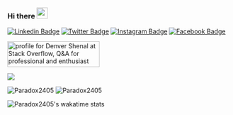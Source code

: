 ### Hi there <img src="https://media.giphy.com/media/hvRJCLFzcasrR4ia7z/giphy.gif" width="25px">


[![Linkedin Badge](https://img.shields.io/badge/-LinkedIn-0e76a8?style=flat-square&logo=Linkedin&logoColor=white)](https://linkedin.com/in/denver-shenal)
[![Twitter Badge](https://img.shields.io/badge/-Twitter-00acee?style=flat-square&logo=Twitter&logoColor=white)](https://twitter.com/Paradox2405)
[![Instagram Badge](https://img.shields.io/badge/-Instagram-e4405f?style=flat-square&logo=Instagram&logoColor=white)](https://instagram.com/_therover_/)
[![Facebook Badge](https://img.shields.io/badge/-Facebook-0088cc?style=flat-square&logo=Facebook&logoColor=white)](https://facebook.com/denvershenal/)

<a href="https://stackoverflow.com/users/13601462/denver-shenal"><img src="https://stackoverflow.com/users/flair/13601462.png?theme=dark" width="208" height="58" alt="profile for Denver Shenal at Stack Overflow, Q&amp;A for professional and enthusiast programmers" title="profile for Denver Shenal at Stack Overflow, Q&amp;A for professional and enthusiast programmers"></a>


![](https://visitor-badge.glitch.me/badge?page_id=Paradox2405.visitor-badge) 

![Paradox2405](https://github-readme-stats.vercel.app/api?username=Paradox2405&count_private=true&hide=stars&include_all_commits=true&line_height=24&show_icons=true&theme=algolia)
![Paradox2405](https://github-readme-stats.vercel.app/api/top-langs/?username=Paradox2405&layout=compact&langs_count=6&theme=algolia)

![Paradox2405's wakatime stats](https://github-readme-stats.vercel.app/api/wakatime?username=Paradox2405&layout=compact&theme=algolia&custom_title=Other%20Stats&v=2)


<!--
**Paradox2405/Paradox2405** is a ✨ _special_ ✨ repository because its `README.md` (this file) appears on your GitHub profile.

Here are some ideas to get you started:
[![Website Badge](https://img.shields.io/badge/Website-3b5998?style=flat-square&logo=google-chrome&logoColor=white)](https://website.com)

- 🔭 I’m currently working on ...
- 🌱 I’m currently learning ...
- 👯 I’m looking to collaborate on ...
- 🤔 I’m looking for help with ...
- 💬 Ask me about ...
- 📫 How to reach me: ...
- 😄 Pronouns: ...
- ⚡ Fun fact: ...
-->
